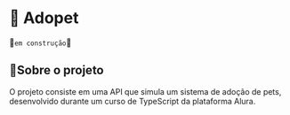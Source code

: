 # 🐶 Adopet
🚧`em construção`🚧

## 📝Sobre o projeto
O projeto consiste em uma API que simula um sistema de adoção de pets, desenvolvido durante um curso de TypeScript da plataforma Alura.
